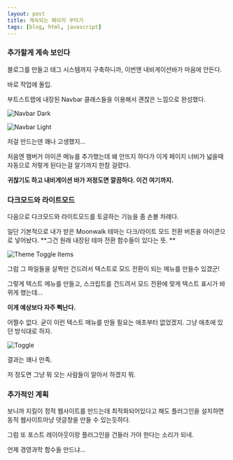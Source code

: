 ```yaml
---
layout: post
title: 계속되는 페이지 꾸미기
tags: [blog, html, javascript]
---
```

### 추가할게 계속 보인다

블로그를 만들고 태그 시스템까지 구축하니까, 이번엔 내비게이션바가 마음에 안든다.

바로 작업에 돌입.

부트스트랩에 내장된 Navbar 클래스들을 이용해서 괜찮은 느낌으로 완성했다.


![Navbar Dark](https://user-images.githubusercontent.com/43718966/124380876-43102b80-dcfa-11eb-8e09-64f87a8d9977.png)

![Navbar Light](https://user-images.githubusercontent.com/43718966/124380895-620ebd80-dcfa-11eb-8601-c5637ef3aa5e.png)


저걸 만드는덴 꽤나 고생했지...

처음엔 햄버거 아이콘 메뉴를 추가했는데 왜 안뜨지 하다가 이게 페이지 너비가 넓을때 자동으로 저렇게 된다는걸 알기까지 한참 걸렸다.

**귀찮기도 하고 내비게이션 바가 저정도면 깔끔하다. 이건 여기까지.**

### 다크모드와 라이트모드

다음으로 다크모드와 라이트모드를 토글하는 기능을 좀 손볼 차례다.

일단 기본적으로 내가 받은 Moonwalk 테마는 다크/라이트 모드 전환 버튼을 아이콘으로 넣어놨다.
**그건 원래 내장된 테마 전환 함수들이 있다는 뜻. **

![Theme Toggle Items](https://user-images.githubusercontent.com/43718966/124381035-5b347a80-dcfb-11eb-8313-5d0c9892cfd9.png)


그럼 그 파일들을 살짝만 건드려서 텍스트로 모드 전환이 되는 메뉴를 만들수 있겠군!

그렇게 텍스트 메뉴를 만들고, 스크립트를 건드려서 모드 전환에 맞게 텍스트 표시가 바뀌게 했는데...

**이게 예상보다 자주 뻑난다.**

어쩔수 없다. 굳이 이런 텍스트 메뉴를 만들 필요는 애초부터 없었겠지. 그냥 애초에 있던 방식대로 하자.

![Toggle](https://user-images.githubusercontent.com/43718966/124381229-3f7da400-dcfc-11eb-84e3-35b26012f36e.png)

결과는 꽤나 만족.

저 정도면 그냥 뭐 오는 사람들이 알아서 하겠지 뭐.

### 추가적인 계획

보니까 지킬이 정적 웹사이트를 만드는데 최적화되어있다고 해도 플러그인을 설치하면 동적 웹사이트마냥 댓글창을 만들 수 있는듯하다.

그럼 또 포스트 레이아웃이랑 플러그인을 건들러 가야 한다는 소리가 되네.

언제 경영과학 함수들 만드냐...


